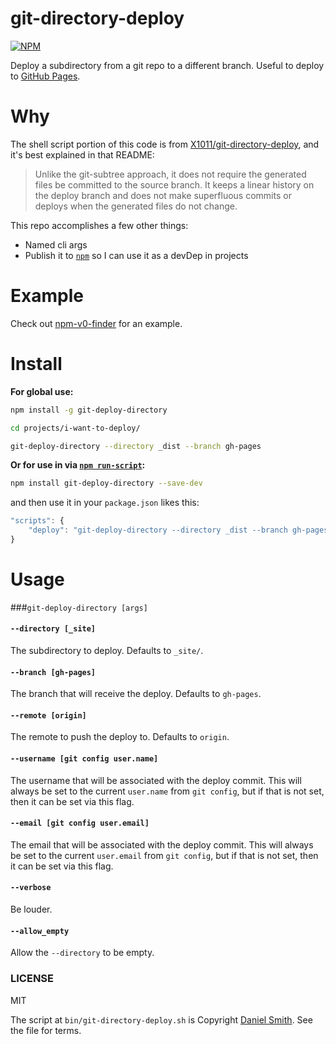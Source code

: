 # git-directory-deploy

[![NPM](https://nodei.co/npm/git-directory-deploy.png)](https://nodei.co/npm/git-directory-deploy/)

Deploy a subdirectory from a git repo to a different branch. Useful to
deploy to [GitHub Pages](https://pages.github.com/).


# Why

The shell script portion of this code is from [X1011/git-directory-deploy](https://github.com/X1011/git-directory-deploy),
and it's best explained in that README:

> Unlike the git-subtree approach, it does not require the generated files be committed to the source branch. It keeps a linear history on the deploy branch and does not make superfluous commits or deploys when the generated files do not change.

This repo accomplishes a few other things:

- Named cli args
- Publish it to [`npm`](https://www.npmjs.com/) so I can use it as a devDep in projects


# Example

Check out [npm-v0-finder](https://github.com/lukekarrys/npm-v0-finder/blob/1fc7f243378ed40cfa22fe04d2a9925c18989738/package.json#L36-L37) for an example.


# Install

**For global use:**
```sh
npm install -g git-deploy-directory

cd projects/i-want-to-deploy/

git-deploy-directory --directory _dist --branch gh-pages
```

**Or for use in via [`npm run-script`](https://docs.npmjs.com/cli/run-script):**
```sh
npm install git-deploy-directory --save-dev
```
and then use it in your `package.json` likes this:
```js
"scripts": {
    "deploy": "git-deploy-directory --directory _dist --branch gh-pages"
}
```


# Usage

###`git-deploy-directory [args]`

#### `--directory [_site]`
The subdirectory to deploy. Defaults to `_site/`.

#### `--branch [gh-pages]`
The branch that will receive the deploy. Defaults to `gh-pages`.

#### `--remote [origin]`
The remote to push the deploy to. Defaults to `origin`.

#### `--username [git config user.name]`
The username that will be associated with the deploy commit. This will always be set to the current `user.name` from `git config`, but if that is not set, then it can be set via this flag.

#### `--email [git config user.email]`
The email that will be associated with the deploy commit. This will always be set to the current `user.email` from `git config`, but if that is not set, then it can be set via this flag.

#### `--verbose`
Be louder.

#### `--allow_empty`
Allow the `--directory` to be empty.


### LICENSE

MIT

The script at `bin/git-directory-deploy.sh` is Copyright [Daniel Smith](https://github.com/X1011/git-directory-deploy).
See the file for terms.